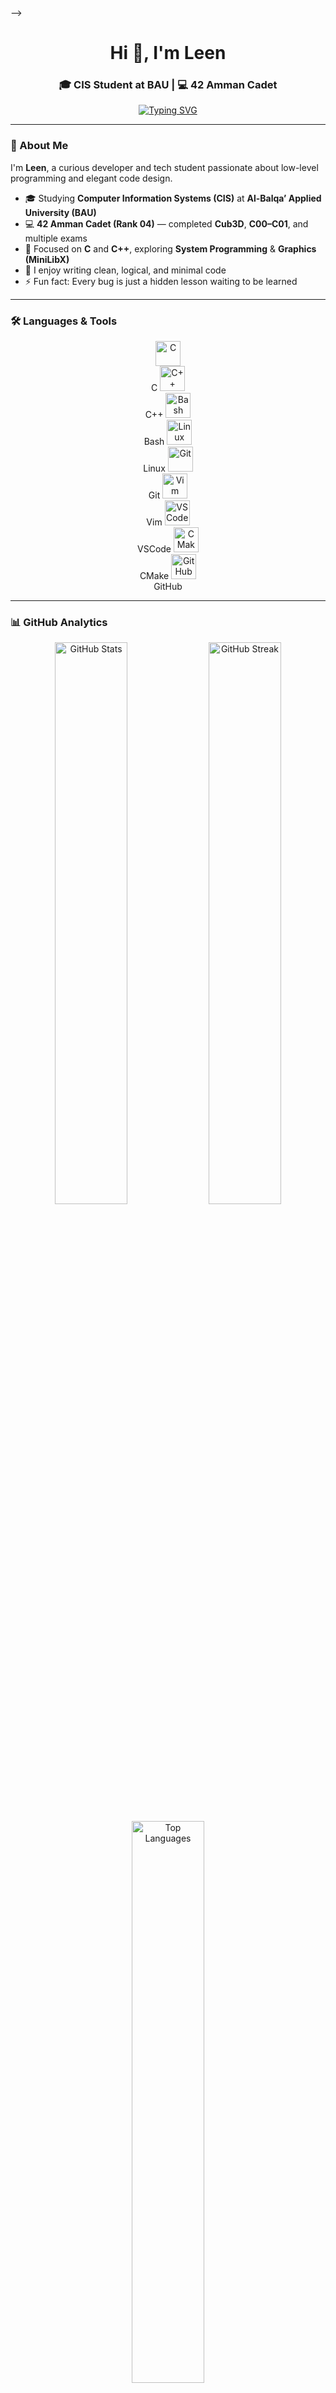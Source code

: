 <!-- <h1 align="center">Hi 👋, I'm Leen</h1>
<h3 align="center">🎓 CIS Student at BAU | 💻 42 Amman Cadet</h3>

---

### 🌙 About Me  
I'm **Leen**, a passionate developer and tech student who loves exploring how things work behind the scenes.  

- 🎓 Studying **Computer Information Systems (CIS)** at **Al-Balqa’ Applied University (BAU)**  
- 💻 **42 Amman Cadet (Rank 04)** — completed **Cub3D**, **C00–C01**, and multiple exams  
- 🧠 Focused on **C** and **C++**, exploring **system programming** & **graphics (MiniLibX)**  
- 💬 Enjoy building clean, logical, and minimal code  
- ⚡ Fun fact: I believe every bug is just an opportunity to learn something new  

---

### 🛠️ Languages & Tools  
<p align="center">
  <img src="https://skillicons.dev/icons?i=c,cpp,bash,vim,git,linux,vscode,github,cmake" alt="Skills" />
</p>

---

### 📈 GitHub Stats  
<p align="center">
  <img width="48%" src="https://github-readme-stats.vercel.app/api?username=LeenAlmahthi&show_icons=true&theme=tokyonight" alt="GitHub Stats" />
  <img width="48%" src="https://github-readme-streak-stats.herokuapp.com/?user=LeenAlmahthi&theme=tokyonight" alt="GitHub Streak" />
</p>

---

<!-- ### 🧩 42 Amman Progress  
<p align="center">
  <img src="https://badge.mediaplus.ma/darkblue/leena" alt="42 Amman Badge" />
</p>

--- -->

<!-- ### 🌍 Connect with Me  
<p align="center">
  <a href="https://www.linkedin.com/in/leen-almahthi-620629331" target="_blank">
    <img src="https://skillicons.dev/icons?i=linkedin" alt="LinkedIn" />
  </a>
  &nbsp;&nbsp;&nbsp;
  <a href="https://mail.google.com/mail/?view=cm&fs=1&to=leenalmahth@gmail.com" target="_blank">
    <img src="https://skillicons.dev/icons?i=gmail" alt="Gmail" />
  </a>
</p>

---

### ✨ Quote of the Day  
> “The best error message is the one that never shows up.” — Thomas Fuchs  

---

<p align="center">💙 Thanks for visiting my profile! Have a great day 🌙</p> --> -->
<h1 align="center">Hi 👋, I'm Leen</h1>
<h3 align="center">🎓 CIS Student at BAU | 💻 42 Amman Cadet</h3>

<p align="center">
  <a href="https://github.com/LeenAlmahthi">
    <img src="https://readme-typing-svg.demolab.com?font=Fira+Code&pause=1000&width=435&lines=CIS+Student+%7C+System+Programming+Enthusiast;42+Amman+Cadet+%7C+C+%26+C%2B%2B+Lover;Always+learning+something+new+✨" alt="Typing SVG" />
  </a>
</p>

---

### 🌙 About Me  
I'm **Leen**, a curious developer and tech student passionate about low-level programming and elegant code design.  

- 🎓 Studying **Computer Information Systems (CIS)** at **Al-Balqa’ Applied University (BAU)**  
- 💻 **42 Amman Cadet (Rank 04)** — completed **Cub3D**, **C00–C01**, and multiple exams  
- 🧠 Focused on **C** and **C++**, exploring **System Programming** & **Graphics (MiniLibX)**  
- 💬 I enjoy writing clean, logical, and minimal code  
- ⚡ Fun fact: Every bug is just a hidden lesson waiting to be learned  

---

### 🛠️ Languages & Tools  
<p align="center">
  <img alt="C" src="https://skillicons.dev/icons?i=c" width="40" height="40" /> <br>C
  <img alt="C++" src="https://skillicons.dev/icons?i=cpp" width="40" height="40" /> <br>C++
  <img alt="Bash" src="https://skillicons.dev/icons?i=bash" width="40" height="40" /> <br>Bash
  <img alt="Linux" src="https://skillicons.dev/icons?i=linux" width="40" height="40" /> <br>Linux
  <img alt="Git" src="https://skillicons.dev/icons?i=git" width="40" height="40" /> <br>Git
  <img alt="Vim" src="https://skillicons.dev/icons?i=vim" width="40" height="40" /> <br>Vim
  <img alt="VSCode" src="https://skillicons.dev/icons?i=vscode" width="40" height="40" /> <br>VSCode
  <img alt="CMake" src="https://skillicons.dev/icons?i=cmake" width="40" height="40" /> <br>CMake
  <img alt="GitHub" src="https://skillicons.dev/icons?i=github" width="40" height="40" /> <br>GitHub
</p>

---

### 📊 GitHub Analytics  
<p align="center">
  <img width="48%" src="https://github-readme-stats.vercel.app/api?username=LeenAlmahthi&show_icons=true&theme=tokyonight" alt="GitHub Stats" />
  <img width="48%" src="https://github-readme-streak-stats.herokuapp.com/?user=LeenAlmahthi&theme=tokyonight" alt="GitHub Streak" />
</p>

<p align="center">
  <img width="48%" src="https://github-readme-stats.vercel.app/api/top-langs/?username=LeenAlmahthi&layout=compact&theme=tokyonight" alt="Top Languages" />
</p>

---

### 🌍 Connect with Me  
<p align="center">
  <a href="https://www.linkedin.com/in/leen-almahthi-620629331" target="_blank">
    <img src="https://skillicons.dev/icons?i=linkedin" alt="LinkedIn" width="40" height="40" /> 
  </a>
  &nbsp;&nbsp;&nbsp;
  <a href="mailto:leenalmahth@gmail.com">
    <img src="https://skillicons.dev/icons?i=gmail" alt="Gmail" width="40" height="40" />
  </a>
  &nbsp;&nbsp;&nbsp;
  <a href="https://github.com/LeenAlmahthi">
    <img src="https://skillicons.dev/icons?i=github" alt="GitHub" width="40" height="40" />
  </a>
</p>

---

### ✨ Quote of the Day  
> “The best error message is the one that never shows up.” — Thomas Fuchs  

---

<p align="center">
  💙 Thanks for stopping by — have a wonderful day 🌙  
</p>
